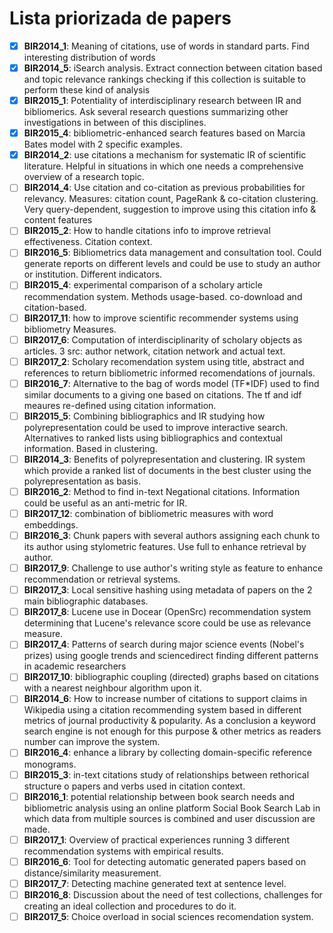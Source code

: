 # Lista priorizada de papers

- [x] **BIR2014_1**: Meaning of citations, use of words in standard parts. Find interesting distribution of words
- [x] **BIR2014_5**: iSearch analysis. Extract connection between citation based and topic relevance rankings checking if this collection is suitable to perform these kind of analysis
- [x] **BIR2015_1**: Potentiality of interdisciplinary research between IR and bibliomerics. Ask several research questions summarizing other investigations in between of this disciplines.
- [x] **BIR2015_4**: bibliometric-enhanced search features based on Marcia Bates model with 2 specific examples.
- [x] **BIR2014_2**: use citations a mechanism for systematic IR of scientific literature. Helpful in situations in which one needs a comprehensive overview of a research topic.
- [ ] **BIR2014_4**: Use citation and co-citation as previous probabilities for relevancy. Measures: citation count, PageRank & co-citation clustering. Very query-dependent, suggestion to improve using this citation info & content features
- [ ] **BIR2015_2**: How to handle citations info to improve retrieval effectiveness. Citation context.
- [ ] **BIR2016_5**: Bibliometrics data management and consultation tool. Could generate reports on different levels and could be use to study an author or institution. Different indicators.
- [ ] **BIR2015_4**: experimental comparison of a scholary article recommendation system. Methods usage-based. co-download and citation-based.
- [ ] **BIR2017_11**: how to improve scientific recommender systems using bibliometry Measures.
- [ ] **BIR2017_6**: Computation of interdisciplinarity of scholary objects as articles. 3 src: author network, citation network and actual text.
- [ ] **BIR2017_2**: Scholary recomendation system using title, abstract and references to return bibliometric informed recomendations of journals.
- [ ] **BIR2016_7**: Alternative to the bag of words model (TF*IDF) used to find similar documents to a giving one based on citations. The tf and idf meaures re-defined using citation information.
- [ ] **BIR2015_5**: Combining bibliographics and IR studying how polyrepresentation could be used to improve interactive search. Alternatives to ranked lists using bibliographics and contextual information. Based in clustering.
- [ ] **BIR2014_3**: Benefits of polyrepresentation and clustering. IR system which provide a ranked list of documents in the best cluster using the polyrepresentation as basis.
- [ ] **BIR2016_2**: Method to find in-text Negational citations. Information could be useful as an anti-metric for IR.
- [ ] **BIR2017_12**: combination of bibliometric measures with word embeddings.
- [ ] **BIR2016_3**: Chunk papers with several authors assigning each chunk to its author using stylometric features. Use full to enhance retrieval by author.
- [ ] **BIR2017_9**: Challenge to use author's writing style as feature to enhance recommendation or retrieval systems.
- [ ] **BIR2017_3**: Local sensitive hashing using metadata of papers on the 2 main bibliographic databases.
- [ ] **BIR2017_8**: Lucene use in Docear (OpenSrc) recommendation system determining that Lucene's relevance score could be use as relevance measure.
- [ ] **BIR2017_4**: Patterns of search during major science events (Nobel's prizes) using google trends and sciencedirect finding different patterns in academic researchers
- [ ] **BIR2017_10**: bibliographic coupling (directed) graphs based on citations with a nearest neighbour algorithm upon it.
- [ ] **BIR2014_6**: How to increase number of citations to support claims in Wikipedia using a citation recommending system based in different metrics of journal productivity & popularity. As a conclusion a keyword search engine is not enough for this purpose & other metrics as readers number can improve the system.
- [ ] **BIR2016_4**: enhance a library by collecting domain-specific reference monograms.
- [ ] **BIR2015_3**: in-text citations study of relationships between rethorical structure o papers and verbs used in citation context.
- [ ] **BIR2016_1**: potential relationship between book search needs and bibliometric analysis using an online platform Social Book Search Lab in which data from multiple sources is combined and user discussion are made.
- [ ] **BIR2017_1**: Overview of practical experiences running 3 different recommendation systems with empirical results.
- [ ] **BIR2016_6**: Tool for detecting automatic generated papers based on distance/similarity measurement.
- [ ] **BIR2017_7**: Detecting machine generated text at sentence level.
- [ ] **BIR2016_8**: Discussion about the need of test collections, challenges for creating an ideal collection and procedures to do it.
- [ ] **BIR2017_5**: Choice overload in social sciences recomendation system.
